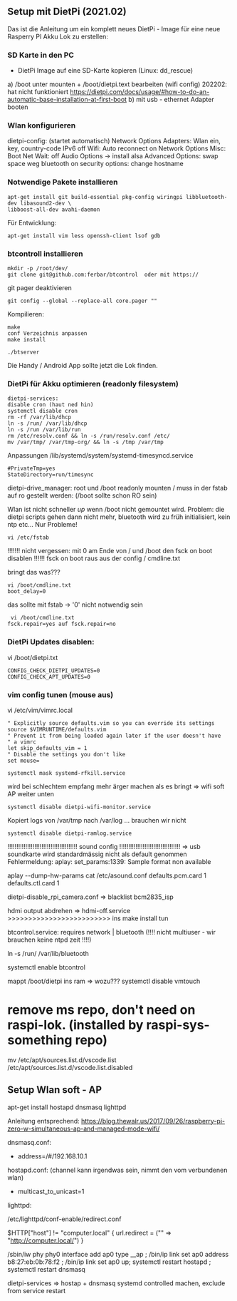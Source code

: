 ## Setup mit DietPi (2021.02)

Das ist die Anleitung um ein komplett neues DietPi - Image für eine neue Rasperry PI Akku Lok zu erstellen:

### SD Karte in den PC

* DietPi Image auf eine SD-Karte kopieren (Linux: dd_rescue)

a) /boot unter mounten + /boot/dietpi.text bearbeiten (wifi config) 202202: hat nicht funktioniert
https://dietpi.com/docs/usage/#how-to-do-an-automatic-base-installation-at-first-boot
b) mit usb - ethernet Adapter booten

### Wlan konfigurieren
dietpi-config: (startet automatisch)
Network Options Adapters:
	Wlan ein, key, country-code
	IPv6 off
    Wifi: Auto reconnect on
Network Options Misc: Boot Net Wait: off
Audio Options -> install alsa
Advanced Options:
	swap space weg
	bluetooth on
security options:
	change hostname

### Notwendige Pakete installieren

```
apt-get install git build-essential pkg-config wiringpi libbluetooth-dev libasound2-dev \
libboost-all-dev avahi-daemon
```

Für Entwicklung:
```
apt-get install vim less openssh-client lsof gdb
```

### btcontroll installieren
```
mkdir -p /root/dev/
git clone git@github.com:ferbar/btcontrol  oder mit https://
```

git pager deaktivieren
```
git config --global --replace-all core.pager ""
```

Kompilieren:
```
make
conf Verzeichnis anpassen
make install

./btserver
```

Die Handy / Android App sollte jetzt die Lok finden.

### DietPi für Akku optimieren (readonly filesystem)

```
dietpi-services:
disable cron (haut ned hin)
systemctl disable cron
rm -rf /var/lib/dhcp
ln -s /run/ /var/lib/dhcp
ln -s /run /var/lib/run
rm /etc/resolv.conf && ln -s /run/resolv.conf /etc/
mv /var/tmp/ /var/tmp-org/ && ln -s /tmp /var/tmp
```

Anpassungen /lib/systemd/system/systemd-timesyncd.service
```
#PrivateTmp=yes
StateDirectory=run/timesync
```

dietpi-drive_manager:
root und /boot readonly mounten
/ muss in der fstab auf ro gestellt werden: (/boot sollte schon RO sein)

Wlan ist nicht schneller _up_ wenn /boot nicht gemountet wird. Problem: die dietpi scripts gehen dann nicht mehr,
bluetooth wird zu früh initialisiert, kein ntp etc... Nur Probleme!
```
vi /etc/fstab
```

!!!!!!! nicht vergessen: mit 0 am Ende von / und /boot den fsck on boot disablen !!!!!!
fsck on boot raus aus der config / cmdline.txt

bringt das was??? 

```
vi /boot/cmdline.txt
boot_delay=0

```

das sollte mit fstab -> '0' nicht notwendig sein
```
 vi /boot/cmdline.txt
fsck.repair=yes auf fsck.repair=no
```


### DietPi Updates disablen:

vi /boot/dietpi.txt
```
CONFIG_CHECK_DIETPI_UPDATES=0
CONFIG_CHECK_APT_UPDATES=0
```

### vim config tunen (mouse aus)
vi /etc/vim/vimrc.local
```
" Explicitly source defaults.vim so you can override its settings
source $VIMRUNTIME/defaults.vim
" Prevent it from being loaded again later if the user doesn't have
" a vimrc
let skip_defaults_vim = 1
" Disable the settings you don't like
set mouse=
```


```
systemctl mask systemd-rfkill.service
```

wird bei schlechtem empfang mehr ärger machen als es bringt => wifi soft AP weiter unten
```
systemctl disable dietpi-wifi-monitor.service
```

Kopiert logs von /var/tmp nach /var/log ... brauchen wir nicht
```
systemctl disable dietpi-ramlog.service
```


!!!!!!!!!!!!!!!!!!!!!!!!!!!!!!!!!!!!!!! sound config !!!!!!!!!!!!!!!!!!!!!!!!!!!!!!!!!!
=> usb soundkarte wird standardmässig nicht als default genommen
Fehlermeldung:
aplay: set_params:1339: Sample format non available

aplay --dump-hw-params <wavfile>
cat /etc/asound.conf 
defaults.pcm.card 1
defaults.ctl.card 1


dietpi-disable_rpi_camera.conf   => blacklist bcm2835_isp

hdmi output abdrehen => hdmi-off.service >>>>>>>>>>>>>>>>>>>>>>>>> ins make install tun


btcontrol.service:
requires network | bluetooth (!!!! nicht multiuser - wir brauchen keine ntpd zeit !!!!)

ln -s /run/ /var/lib/bluetooth

systemctl enable btcontrol

mappt /boot/dietpi ins ram => wozu???
systemctl disable vmtouch


# remove ms repo, don't need on raspi-lok. (installed by raspi-sys-something repo)
mv /etc/apt/sources.list.d/vscode.list /etc/apt/sources.list.d/vscode.list.disabled

## Setup Wlan soft - AP
apt-get install hostapd dnsmasq lighttpd

Anleitung entsprechend:
https://blog.thewalr.us/2017/09/26/raspberry-pi-zero-w-simultaneous-ap-and-managed-mode-wifi/

dnsmasq.conf:
+ address=/#/192.168.10.1


hostapd.conf: (channel kann irgendwas sein, nimmt den vom verbundenen wlan)
+ multicast_to_unicast=1



lighttpd:

/etc/lighttpd/conf-enable/redirect.conf

   $HTTP["host"] != "computer.local" {
        url.redirect = ("" => "http://computer.local/")
    }

/sbin/iw phy phy0 interface add ap0 type __ap ; /bin/ip link set ap0 address b8:27:eb:0b:78:f2 ; 
/bin/ip link set ap0 up; systemctl restart hostapd ; systemctl restart dnsmasq

dietpi-services
=> hostap + dnsmasq systemd controlled machen, exclude from service restart

